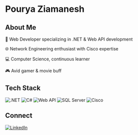 # Pourya Ziamanesh

## About Me
🔨 Web Developer specializing in .NET & Web API development

🌐 Network Engineering enthusiast with Cisco expertise

💻 Computer Science, continuous learner

🎮 Avid gamer & movie buff

## Tech Stack
![.NET](https://img.shields.io/badge/-.NET-512BD4?style=flat-square&logo=dotnet&logoColor=white)
![C#](https://img.shields.io/badge/-C%23-239120?style=flat-square&logo=c-sharp&logoColor=white)
![Web API](https://img.shields.io/badge/-Web_API-0094F5?style=flat-square&logo=dotnet&logoColor=white)
![SQL Server](https://img.shields.io/badge/-SQL_Server-CC2927?style=flat-square&logo=microsoft-sql-server&logoColor=white)
![Cisco](https://img.shields.io/badge/-Cisco-1BA0D7?style=flat-square&logo=cisco&logoColor=white)

## Connect
[![LinkedIn](https://img.shields.io/badge/-LinkedIn-0A66C2?style=flat-square&logo=linkedin&logoColor=white)](https://www.linkedin.com/in/pourya-ziamanesh-577142115/)
